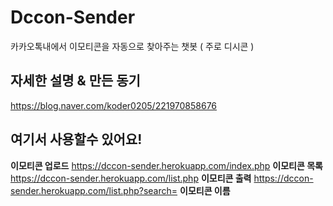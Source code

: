 # Dccon-Sender
카카오톡내에서 이모티콘을 자동으로 찾아주는 챗봇 ( 주로 디시콘 )


## 자세한 설명 & 만든 동기
https://blog.naver.com/koder0205/221970858676

## 여기서 사용할수 있어요!
**이모티콘 업로드** https://dccon-sender.herokuapp.com/index.php
**이모티콘   목록** https://dccon-sender.herokuapp.com/list.php
**이모티콘   출력** https://dccon-sender.herokuapp.com/list.php?search= **이모티콘 이름**